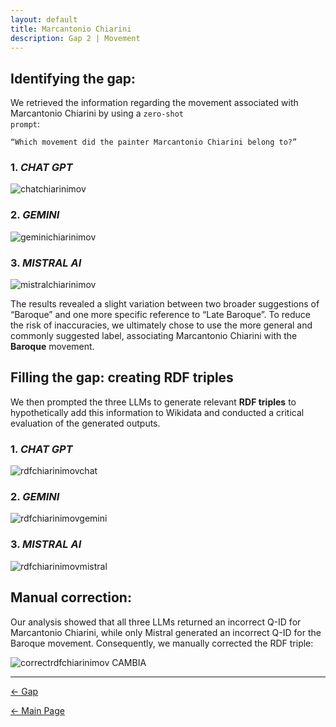 ```yaml
---
layout: default
title: Marcantonio Chiarini
description: Gap 2 | Movement
---
```


## Identifying the gap:

We retrieved the information regarding the movement associated with Marcantonio Chiarini by using a <code class="language-plaintext highlighter-rouge">zero-shot prompt</code>:
<pre><code>“Which movement did the painter Marcantonio Chiarini belong to?”</code></pre>

### 1. *CHAT GPT*

![chatchiarinimov](/abremipainters/assets/images/Immagine8.jpg)

### 2. *GEMINI*
   
![geminichiarinimov](/abremipainters/assets/images/Immagine9.jpg)
 
### 3. *MISTRAL AI*

![mistralchiarinimov](/abremipainters/assets/images/Immagine10.jpg)

The results revealed a slight variation between two broader suggestions of “Baroque” and one more specific reference to “Late Baroque”. To reduce the risk of inaccuracies, we ultimately chose to use the more general and commonly suggested label, associating Marcantonio Chiarini with the **Baroque** movement.

## Filling the gap: creating RDF triples

We then prompted the three LLMs to generate relevant **RDF triples** to hypothetically add this information to Wikidata and conducted a critical evaluation of the generated outputs.

### 1. *CHAT GPT*

![rdfchiarinimovchat](/abremipainters/assets/images/CHIARINI1.png)

### 2. *GEMINI*

![rdfchiarinimovgemini](/abremipainters/assets/images/CHIARINI2.png)

### 3. *MISTRAL AI*

![rdfchiarinimovmistral](/abremipainters/assets/images/CHIARINI3.png)

## Manual correction:

Our analysis showed that all three LLMs returned an incorrect Q-ID for Marcantonio Chiarini, while only Mistral generated an incorrect Q-ID for the Baroque movement. Consequently, we manually corrected the RDF triple:

![correctrdfchiarinimov](/abremipainters/assets/images/CHIARINI4.png) CAMBIA 

***

[← Gap](./gap2.md) 

[← Main Page](./)

